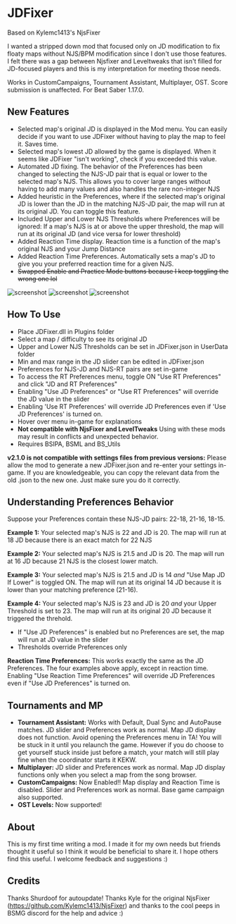 # JDFixer

Based on Kylemc1413's NjsFixer

I wanted a stripped down mod that focused only on JD modification to fix floaty maps without NJS/BPM modification since I don't use those features. I felt there was a gap between Njsfixer and Leveltweaks that isn't filled for JD-focused players and this is my interpretation for meeting those needs.

Works in CustomCampaigns, Tournament Assistant, Multiplayer, OST. Score submission is unaffected. For Beat Saber 1.17.0.

## New Features
- Selected map's original JD is displayed in the Mod menu. You can easily decide if you want to use JDFixer without having to play the map to feel it. Saves time.
- Selected map's lowest JD allowed by the game is displayed. When it seems like JDFixer "isn't working", check if you exceeded this value.
- Automated JD fixing. The behavior of the Preferences has been changed to selecting the NJS-JD pair that is equal or lower to the selected map's NJS. This allows you to cover large ranges without having to add many values and also handles the rare non-integer NJS
- Added heuristic in the Preferences, where if the selected map's original JD is lower than the JD in the matching NJS-JD pair, the map will run at its original JD. You can toggle this feature.
- Included Upper and Lower NJS Thresholds where Preferences will be ignored: If a map's NJS is at or above the upper threshold, the map will run at its original JD (and vice versa for lower threshold)
- Added Reaction Time display. Reaction time is a function of the map's original NJS and your Jump Distance
- Added Reaction Time Preferences. Automatically sets a map's JD to give you your preferred reaction time for a given NJS.
- ~~Swapped Enable and Practice Mode buttons because I keep toggling the wrong one lol~~

![screenshot](https://github.com/zeph-yr/JDFixer/blob/BS_1.16.4_MA_v2.0.3/2.1.0_menu_1.png)
![screenshot](https://github.com/zeph-yr/JDFixer/blob/BS_1.16.4_MA_v2.0.3/2.1.0_menu_2.png)
![screenshot](https://github.com/zeph-yr/JDFixer/blob/BS_1.16.4_MA_v2.0.3/2.1.0_menu_3.png)

## How To Use
- Place JDFixer.dll in Plugins folder
- Select a map / difficulty to see its original JD
- Upper and Lower NJS Thresholds can be set in JDFixer.json in UserData folder
- Min and max range in the JD slider can be edited in JDFixer.json
- Preferences for NJS-JD and NJS-RT pairs are set in-game
- To access the RT Preferences menu, toggle ON "Use RT Preferences" and click "JD and RT Preferences"
- Enabling "Use JD Preferences" or "Use RT Preferences" will override the JD value in the slider
- Enabling 'Use RT Preferences' will override JD Preferences even if 'Use JD Preferences' is turned on.
- Hover over menu in-game for explanations
- **Not compatible with NjsFixer and LevelTweaks** Using with these mods may result in conflicts and unexpected behavior.
- Requires BSIPA, BSML and BS_Utils

**v2.1.0 is not compatible with settings files from previous versions:**
Please allow the mod to generate a new JDFixer.json and re-enter your settings in-game. If you are knowledgeable, you can copy the relevant data from the old .json to the new one. Just make sure you do it correctly.

## Understanding Preferences Behavior
Suppose your Preferences contain these NJS-JD pairs: 22-18, 21-16, 18-15.

**Example 1:**
Your selected map's NJS is 22 and JD is 20. 
The map will run at 18 JD because there is an exact match for 22 NJS

**Example 2:**
Your selected map's NJS is 21.5 and JD is 20. 
The map will run at 16 JD because 21 NJS is the closest lower match.

**Example 3:**
Your selected map's NJS is 21.5 and JD is 14 *and* "Use Map JD If Lower" is toggled ON.
The map will run at its original 14 JD because it is lower than your matching preference (21-16).

**Example 4:**
Your selected map's NJS is 23 and JD is 20 *and* your Upper Threshold is set to 23.
The map will run at its original 20 JD because it triggered the threhold.

- If "Use JD Preferences" is enabled but no Preferences are set, the map will run at JD value in the slider
- Thresholds override Preferences only

**Reaction Time Preferences:** 
This works exactly the same as the JD Preferences. The four examples above apply, except in reaction time.
Enabling "Use Reaction Time Preferences" will override JD Preferences even if "Use JD Preferences" is turned on.

## Tournaments and MP
- **Tournament Assistant:** Works with Default, Dual Sync and AutoPause matches. JD slider and Preferences work as normal. Map JD display does not function. Avoid opening the Preferences menu in TA! You will be stuck in it until you relaunch the game. However if you do choose to get yourself stuck inside just before a match, your match will still play fine when the coordinator starts it KEKW.
- **Multiplayer:** JD slider and Preferences work as normal. Map JD display functions only when you select a map from the song browser.
- **CustomCampaigns:** Now Enabled!! Map display and Reaction Time is disabled. Slider and Preferences work as normal. Base game campaign also supported.
- **OST Levels:** Now supported!

## About
This is my first time writing a mod. I made it for my own needs but friends thought it useful so I think it would be beneficial to share it. I hope others find this useful.
I welcome feedback and suggestions :) 

## Credits
Thanks Shurdoof for autoupdate!
Thanks Kyle for the original NjsFixer (https://github.com/Kylemc1413/NjsFixer) and thanks to the cool peeps in BSMG discord for the help and advice :)
